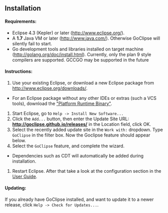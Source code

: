 ## Installation

#### Requirements: 
 * Eclipse 4.3 (Kepler) or later (http://www.eclipse.org/).
 * A **1.7** Java VM or later (http://www.java.com/). Otherwise GoClipse will silently fail to start.
 * Go development tools and libraries installed on target machine (http://golang.org/doc/install.html). Currently, only the plan 9 style compilers are supported. GCCGO may be supported in the future

#### Instructions:
 1. Use your existing Eclipse, or download a new Eclipse package from http://www.eclipse.org/downloads/. 
  * For an Eclipse package without any other IDEs or extras (such a VCS tools), download the ["Platform Runtime Binary"](http://archive.eclipse.org/eclipse/downloads/drops4/R-4.4.1-201409250400/#PlatformRuntime). 
 1. Start Eclipse, go to `Help -> Install New Software...`
 1. Click the `Add...` button, then enter the Update Site URL: **http://goclipse.github.io/releases/** in the Location field, click OK.
 1. Select the recently added update site in the `Work with:` dropdown. Type `GoClipse` in the filter box. Now the Goclipse feature should appear below.
 1. Select the `GoClipse` feature, and complete the wizard. 
  * Dependencies such as CDT will automatically be added during installation.
 1. Restart Eclipse. After that take a look at the configuration section in the [User Guide](UserGuide.md#user-guide).
  

#### Updating:
If you already have GoClipse installed, and want to update it to a newer release, click `Help -> Check for Updates...`.

